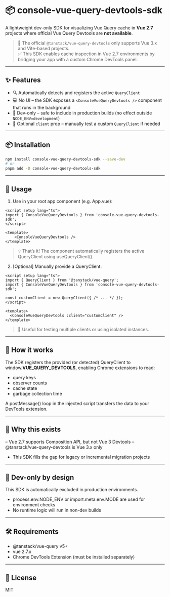 # 📦 console-vue-query-devtools-sdk

A lightweight dev-only SDK for visualizing Vue Query cache in **Vue 2.7** projects where official Vue Query Devtools are **not available**.

> 🚫 The official `@tanstack/vue-query-devtools` only supports Vue 3.x and Vite-based projects.  
> ✅ This SDK enables cache inspection in Vue 2.7 environments by bridging your app with a custom Chrome DevTools panel.

---

## ✨ Features

- 🔍 Automatically detects and registers the active `QueryClient`
- 💻 No UI – the SDK exposes a `<ConsoleVueQueryDevtools />` component that runs in the background
- 🧪 Dev-only – safe to include in production builds (no effect outside `NODE_ENV=development`)
- 🔌 Optional `client` prop – manually test a custom `QueryClient` if needed

---

## 📦 Installation

```bash
npm install console-vue-query-devtools-sdk --save-dev
# or
pnpm add -D console-vue-query-devtools-sdk
```

---

## 🚀 Usage
	
1. Use in your root app component (e.g. App.vue):

```vue
<script setup lang="ts">
import { ConsoleVueQueryDevtools } from 'console-vue-query-devtools-sdk';
</script>

<template>
    <ConsoleVueQueryDevtools />
</template>
```

> 💡 That’s it! The component automatically registers the active QueryClient using useQueryClient().

2. [Optional] Manually provide a QueryClient:

```vue
<script setup lang="ts">
import { QueryClient } from '@tanstack/vue-query';
import { ConsoleVueQueryDevtools } from 'console-vue-query-devtools-sdk';

const customClient = new QueryClient({ /* ... */ });
</script>

<template>
  <ConsoleVueQueryDevtools :client="customClient" />
</template>
```

> 🧪 Useful for testing multiple clients or using isolated instances.

---

## 🧠 How it works

The SDK registers the provided (or detected) QueryClient to window.__VUE_QUERY_DEVTOOLS__, enabling Chrome extensions to read:
- query keys
- observer counts
- cache state
- garbage collection time

A postMessage() loop in the injected script transfers the data to your DevTools extension.

---

## 🧩 Why this exists
– Vue 2.7 supports Composition API, but not Vue 3 Devtools
– @tanstack/vue-query-devtools is Vue 3.x only
- This SDK fills the gap for legacy or incremental migration projects

---

## 🧪 Dev-only by design

This SDK is automatically excluded in production environments.
- process.env.NODE_ENV or import.meta.env.MODE are used for environment checks
- No runtime logic will run in non-dev builds

---

## 🛠 Requirements
- @tanstack/vue-query v5+
- vue 2.7.x
- Chrome DevTools Extension (must be installed separately)

---

## 📄 License

MIT